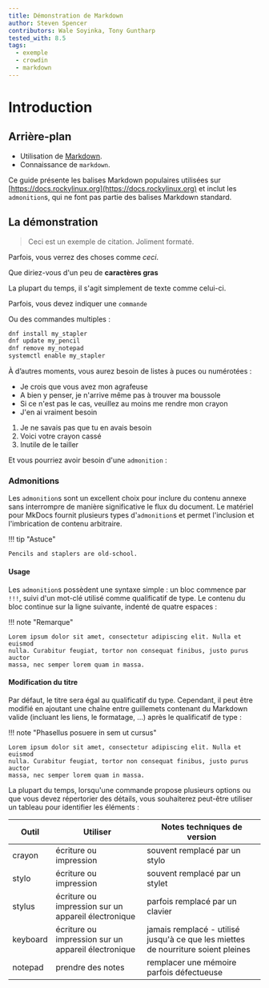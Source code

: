 ```yaml
---
title: Démonstration de Markdown
author: Steven Spencer
contributors: Wale Soyinka, Tony Guntharp
tested_with: 8.5
tags:
  - exemple
  - crowdin
  - markdown
---
```


# Introduction

## Arrière-plan

- Utilisation de [Markdown](https://daringfireball.net/projects/markdown).
- Connaissance de `markdown`.

Ce guide présente les balises Markdown populaires utilisées sur [https://docs.rockylinux.org](https://docs.rockylinux.org) et inclut les `admonition`s, qui ne font pas partie des balises Markdown standard.

## La démonstration

> Ceci est un exemple de citation. Joliment formaté.

Parfois, vous verrez des choses comme _ceci_.

Que diriez-vous d'un peu de **caractères gras**

La plupart du temps, il s'agit simplement de texte comme celui-ci.

Parfois, vous devez indiquer une `commande`

Ou des commandes multiples :

```bash
dnf install my_stapler
dnf update my_pencil
dnf remove my_notepad
systemctl enable my_stapler
```

À d’autres moments, vous aurez besoin de listes à puces ou numérotées :

- Je crois que vous avez mon agrafeuse
- A bien y penser, je n'arrive même pas à trouver ma boussole
- Si ce n'est pas le cas, veuillez au moins me rendre mon crayon
- J'en ai vraiment besoin

1. Je ne savais pas que tu en avais besoin
2. Voici votre crayon cassé
3. Inutile de le tailler

Et vous pourriez avoir besoin d'une `admonition` :

### Admonitions

Les `admonition`s sont un excellent choix pour inclure du contenu annexe sans interrompre de manière significative le flux du document. Le matériel pour MkDocs fournit plusieurs types d'`admonition`s et permet l'inclusion et l'imbrication de contenu arbitraire.

!!! tip "Astuce"

    Pencils and staplers are old-school.

#### Usage

Les `admonition`s possèdent une syntaxe simple : un bloc commence par `!!!`, suivi d'un mot-clé utilisé comme qualificatif de type. Le contenu du bloc continue sur la ligne suivante, indenté de quatre espaces :

!!! note "Remarque"

    Lorem ipsum dolor sit amet, consectetur adipiscing elit. Nulla et euismod
    nulla. Curabitur feugiat, tortor non consequat finibus, justo purus auctor
    massa, nec semper lorem quam in massa.

#### Modification du titre

Par défaut, le titre sera égal au qualificatif du type. Cependant, il peut être modifié en ajoutant une chaîne entre guillemets contenant du Markdown valide (incluant les liens, le formatage, ...) après le qualificatif de type :

!!! note "Phasellus posuere in sem ut cursus"

    Lorem ipsum dolor sit amet, consectetur adipiscing elit. Nulla et euismod
    nulla. Curabitur feugiat, tortor non consequat finibus, justo purus auctor
    massa, nec semper lorem quam in massa.

La plupart du temps, lorsqu'une commande propose plusieurs options ou que vous devez répertorier des détails, vous souhaiterez peut-être utiliser un tableau pour identifier les éléments :

| Outil    | Utiliser                                            | Notes techniques de version                                                       |
| -------- | --------------------------------------------------- | --------------------------------------------------------------------------------- |
| crayon   | écriture ou impression                              | souvent remplacé par un stylo                                                     |
| stylo    | écriture ou impression                              | souvent remplacé par un stylet                                                    |
| stylus   | écriture ou impression sur un appareil électronique | parfois remplacé par un clavier                                                   |
| keyboard | écriture ou impression sur un appareil électronique | jamais remplacé - utilisé jusqu'à ce que les miettes de nourriture soient pleines |
| notepad  | prendre des notes                                   | remplacer une mémoire parfois défectueuse                                         |
